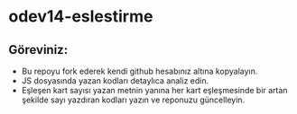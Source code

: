 # odev14-eslestirme
## Göreviniz:
- Bu repoyu fork ederek kendi github hesabınız altına kopyalayın. 
- JS dosyasında yazan kodları detaylıca analiz edin.
- Eşleşen kart sayısı yazan metnin yanına her kart eşleşmesinde bir artan şekilde sayı yazdıran kodları yazın ve reponuzu güncelleyin.

